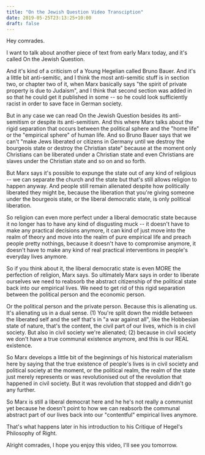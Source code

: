 ```yaml
---
title: "On the Jewish Question Video Transciption"
date: 2019-05-25T23:13:25+10:00
draft: false
---
```


Hey comrades.

I want to talk about another piece of text from early Marx today, and it's 
called On the Jewish Question.

And it's kind of a criticism of a Young Hegelian called Bruno Bauer. And it's a 
little bit anti-semitic, and I think the most anti-semitic stuff is in section 
two, or chapter two of it, when Marx basically says "the spirit of private 
property is due to Judaism", and I think that second section was added in so 
that he could get it published in some -- so he could look sufficiently racist 
in order to save face in German society.

But in any case we can read On the Jewish Question besides its anti-semitism or 
despite its anti-semitism. And this where Marx talks about the rigid separation 
that occurs between the political sphere and the "home life" or the "empirical 
sphere" of human life. And so Bruno Bauer says that we can't "make Jews 
liberated or citizens in Germany until we destroy the bourgeois state or destroy 
the Christian state" because at the moment only Christians can be liberated 
under a Christian state and even Christians are slaves under the Christian state 
and so on and so forth.

But Marx says it's possible to expunge the state out of any kind of religious -- 
we can separate the church and the state but that's still allows religion to 
happen anyway. And people still remain alienated despite how politically 
liberated they might be, because the liberation that you're giving someone under 
the bourgeois state, or the liberal democratic state, is only political 
liberation.

So religion can even more perfect under a liberal democratic state because it no 
longer has to have any kind of disgusting muck -- it doesn't have to make any 
practical decisions anymore, it can kind of just move into the realm of theory 
and move into the realm of pure empirical life and preach people pretty 
nothings, because it doesn't have to compromise anymore, it doesn't have to make 
any kind of real practical interventions in people's everyday lives anymore.

So if you think about it, the liberal democratic state is even MORE the 
perfection of religion, Marx says. So ultimately Marx says in order to liberate 
ourselves we need to reabsorb the abstract citizenship of the political state 
back into our empirical lives. We need to get rid of this rigid separation 
between the political person and the economic person.

Or the political person and the private person. Because this is alienating us. 
It's alienating us in a dual sense. (1) You're split down the middle between the 
liberated self and the self that's in "a war against all", like the Hobbesian 
state of nature, that's the content, the civil part of our lives, which is in 
civil society. But also in civil society we're alienated; (2) because in civil 
society we don't have a true communal existence anymore, and this is our REAL 
existence.

So Marx develops a little bit of the beginnings of his historical materialism 
here by saying that the true existence of people's lives is in civil society and 
political society at the moment, or the political realm, the realm of the state 
just merely represents or was revolutionised out of the revolution that happened 
in civil society. But it was  revolution that stopped and didn't go any further.

So Marx is still a liberal democrat here and he he's not really a communist yet 
because he doesn't point to how we can reabsorb the communal abstract part of 
our lives back into our "contentful" empirical lives anymore.

That's what happens later in his introduction to his Critique of Hegel's 
Philosophy of Right.

Alright comrades, I hope you enjoy this video, I'll see you tomorrow.

